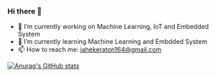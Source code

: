 ### Hi there 👋



- 🔭 I’m currently working on Machine Learning, IoT and Embedded System
- 🌱 I’m currently learning Machine Learning and Embdded System
- 📫 How to reach me: jahekeraton164@gmail.com


[![Anurag's GitHub stats](https://github-readme-stats.vercel.app/api/pin/?username=BiggusMaximus&repo=github-readme-stats&count_private=true&show_icons=truetokyonight)](https://github.com/anuraghazra/github-readme-stats)
